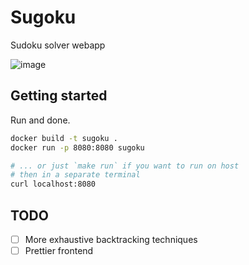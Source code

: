 # Sugoku
Sudoku solver webapp

![image](https://github.com/RhydianJenkins/Sugoku/assets/9198690/8b926962-32ff-4880-9a43-5c3804053ecf)

## Getting started

Run and done.

```sh
docker build -t sugoku .
docker run -p 8080:8080 sugoku

# ... or just `make run` if you want to run on host
# then in a separate terminal
curl localhost:8080
```

## TODO

- [ ] More exhaustive backtracking techniques
- [ ] Prettier frontend
